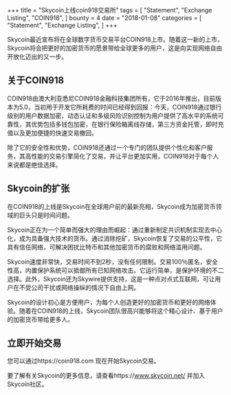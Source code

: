 +++
title = "Skycoin上线coin918交易所"
tags = [
    "Statement",
    "Exchange Listing",
    "COIN918",
]
bounty = 4
date = "2018-01-08"
categories = [
    "Statement",
    "Exchange Listing",
]
+++

Skycoin最近宣布将在全球数字货币交易平台COIN918上市。随着这一新的上市，Skycoin将会把更好的加密货币的愿景带给全球更多的用户，这是向实现网络自由开放化迈出的又一步。

## 关于COIN918

COIN918由澳大利亚悉尼COIN918金融科技集团所有，它于2016年推出，目前版本为5.0，当初用于开发它所耗费的时间已经得到回报：今天，COIN918通过银行级别的用户数据加密，动态认证和多级风险识别控制为用户提供了高水平的系统可靠性，其优势包括多钱包加密，在银行保险箱离线存储，第三方资金托管，即时充值以及更加便捷的快速交易撤回。

除了它的安全性和优势，COIN918还通过一个专门的团队提供个性化和客户服务，其高性能的交易引擎简化了交易，并让平台更加实用，COIN918对于每个人来说都是绝佳选择。
## Skycoin的扩张

在COIN918的上线是Skycoin在全球用户前的最新亮相，Skycoin成为加密货币领域的巨头只是时间问题。

Skycoin正在为一个简单而强大的理由而崛起：通过重新制定共识机制实现去中心化，成为具备强大技术的货币。通过消除挖矿，Skycoin恢复了交易的公平性，它具有信任网络，可解决困扰比特币和其他加密货币的腐败和网络滥用问题。

Skycoin速度非常快，交易时间不到2秒，没有任何限制。交易100％匿名，安全性高，内置保护系统可以抵御所有已知网络攻击。它运行简单，是保护环境的不二选择。此外，Skycoin还为Skywire提供支持，这是一种点对点式互联网，可让用户在不受公司干扰或网络操纵的情况下自由上网。

Skycoin的设计初心是方便用户，为每个人创造更好的加密货币和更好的网络体验。随着在COIN918的上线，Skycoin团队很高兴能够将这个精心设计、基于用户的加密货币带给更多人。


## 立即开始交易

您可以通过https://coin918.com 现在开始Skycoin交易。

要了解有关Skycoin的更多信息，请查看https://www.skycoin.net/ 并加入Skycoin社区。

